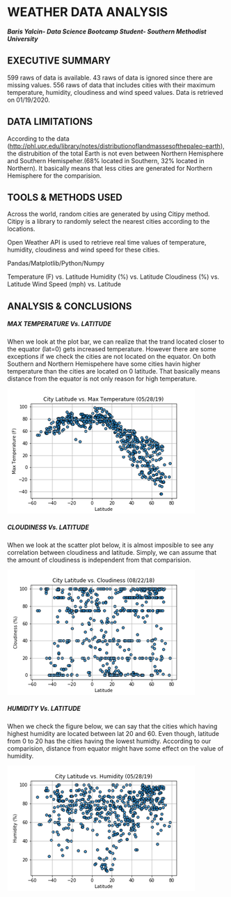 # WEATHER DATA ANALYSIS
***Baris Yalcin- Data Science Bootcamp Student- Southern Methodist University***
## EXECUTIVE SUMMARY
599 raws of data is available. 43 raws of data is ignored since there are missing values. 556 raws of data that includes cities with their maximum temperature, humidity, cloudiness and wind speed values. Data is retrieved on 01/19/2020.
## DATA LIMITATIONS
According to the data (http://phl.upr.edu/library/notes/distributionoflandmassesofthepaleo-earth), the distrubition of the total Earth is not even between Northern Hemisphere and Southern Hemispeher.(68% located in Southern, 32% located in Northern). It basically means that less cities are generated for Northern Hemisphere for the comparision.
## TOOLS & METHODS USED
Across the world, random cities are generated by using Citipy method. Citipy is a library to randomly select the nearest cities according to the locations.

Open Weather API is used to retrieve real time values of temperature, humidity, cloudiness and wind speed for these cities.

Pandas/Matplotlib/Python/Numpy

Temperature (F) vs. Latitude
Humidity (%) vs. Latitude
Cloudiness (%) vs. Latitude
Wind Speed (mph) vs. Latitude
## ANALYSIS & CONCLUSIONS
##### MAX TEMPERATURE Vs. LATITUDE
When we look at the plot bar, we can realize that the trand located closer to the equator (lat=0) gets increased temperature. However there are some exceptions if we check the cities are not located on the equator. On both Southern and Northern Hemispehere have some cities havin higher temperature than the cities are located on 0 latitude. That basically means distance from the equator is not only reason for high temperature.

![Max_Temp](https://github.com/brsylcn/API-challange/blob/master/WeatherPy/01_MaxTemp_Latitude.png)

##### CLOUDINESS Vs. LATITUDE
When we look at the scatter plot below, it is almost imposible to see any correlation  between cloudiness and latitude. Simply, we can assume that the amount of cloudiness is independent from that comparision.

![Cloud](https://github.com/brsylcn/API-challange/blob/master/WeatherPy/03_Cloudiness_Latitude.png)

##### HUMIDITY Vs. LATITUDE
When we check the figure below, we can say that the cities which having highest humidity are located between lat 20 and 60. Even though, latitude from 0 to 20 has the cities having the lowest humidty. According to our comparision, distance from equator might have some effect on the value of humidity. 

![Humid](https://github.com/brsylcn/API-challange/blob/master/WeatherPy/02_Humidity_Latitude.png)
